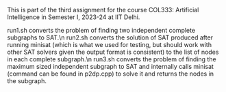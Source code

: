 This is part of the third assignment for the course COL333: Artificial Intelligence in Semester I, 2023-24 at IIT Delhi.

run1.sh converts the problem of finding two independent complete subgraphs to SAT.\n
run2.sh converts the solution of SAT produced after running minisat (which is what we used for testing, but should work with other SAT solvers given the output format is consistent) to the list of nodes in each complete subgraph.\n
run3.sh converts the problem of finding the maximum sized independent subgraph to SAT and internally calls minisat (command can be found in p2dp.cpp) to solve it and returns the nodes in the subgraph.
